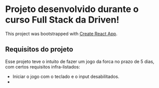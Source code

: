 # Projeto desenvolvido durante o curso Full Stack da Driven!

This project was bootstrapped with [Create React App](https://github.com/facebook/create-react-app).

## Requisitos do projeto

Esse projeto teve o intuito de fazer um jogo da forca no prazo de 5 dias, com certos requisitos infra-listados:
- Iniciar o jogo com o teclado e o input desabilitados.
- 
